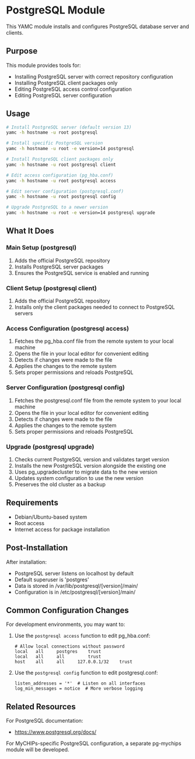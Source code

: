 
# PostgreSQL Module

This YAMC module installs and configures PostgreSQL database server and clients.

## Purpose

This module provides tools for:
- Installing PostgreSQL server with correct repository configuration
- Installing PostgreSQL client packages only
- Editing PostgreSQL access control configuration
- Editing PostgreSQL server configuration

## Usage

```bash
# Install PostgreSQL server (default version 13)
yamc -h hostname -u root postgresql

# Install specific PostgreSQL version
yamc -h hostname -u root -e version=14 postgresql

# Install PostgreSQL client packages only
yamc -h hostname -u root postgresql client

# Edit access configuration (pg_hba.conf)
yamc -h hostname -u root postgresql access

# Edit server configuration (postgresql.conf)
yamc -h hostname -u root postgresql config

# Upgrade PostgreSQL to a newer version
yamc -h hostname -u root -e version=14 postgresql upgrade
```

## What It Does

### Main Setup (postgresql)
1. Adds the official PostgreSQL repository
2. Installs PostgreSQL server packages
3. Ensures the PostgreSQL service is enabled and running

### Client Setup (postgresql client)
1. Adds the official PostgreSQL repository
2. Installs only the client packages needed to connect to PostgreSQL servers

### Access Configuration (postgresql access)
1. Fetches the pg_hba.conf file from the remote system to your local machine
2. Opens the file in your local editor for convenient editing
3. Detects if changes were made to the file
4. Applies the changes to the remote system
5. Sets proper permissions and reloads PostgreSQL

### Server Configuration (postgresql config)
1. Fetches the postgresql.conf file from the remote system to your local machine
2. Opens the file in your local editor for convenient editing
3. Detects if changes were made to the file
4. Applies the changes to the remote system
5. Sets proper permissions and reloads PostgreSQL

### Upgrade (postgresql upgrade)
1. Checks current PostgreSQL version and validates target version
2. Installs the new PostgreSQL version alongside the existing one
3. Uses pg_upgradecluster to migrate data to the new version
4. Updates system configuration to use the new version
5. Preserves the old cluster as a backup

## Requirements

- Debian/Ubuntu-based system
- Root access
- Internet access for package installation

## Post-Installation

After installation:
- PostgreSQL server listens on localhost by default
- Default superuser is 'postgres'
- Data is stored in /var/lib/postgresql/[version]/main/
- Configuration is in /etc/postgresql/[version]/main/

## Common Configuration Changes

For development environments, you may want to:
1. Use the `postgresql access` function to edit pg_hba.conf:
   ```
   # Allow local connections without password
   local   all     postgres    trust
   local   all     all         trust
   host    all     all     127.0.0.1/32    trust
   ```

2. Use the `postgresql config` function to edit postgresql.conf:
   ```
   listen_addresses = '*'  # Listen on all interfaces
   log_min_messages = notice  # More verbose logging
   ```

## Related Resources

For PostgreSQL documentation:
- https://www.postgresql.org/docs/

For MyCHIPs-specific PostgreSQL configuration, a separate pg-mychips module will be developed.
